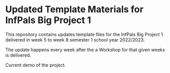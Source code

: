 # Updated Template Materials for InfPals Big Project 1

This repository contains updates template files for the InfPals Big Project 1 delivered in week 5 to week 8 semester 1 school year 2022/2023. 

The update happens every week after the a Workshop for that given weeks is delivered. 

Current demo of the project.
